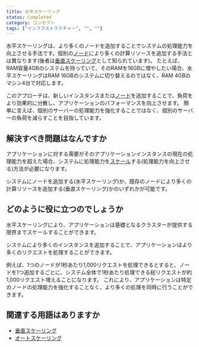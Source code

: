 ```yaml
---
title: 水平スケーリング
status: Completed
category: コンセプト
tags: ["インフラストラクチャー", "", ""]
---
```


水平スケーリングは、より多くのノードを追加することでシステムの処理能力を向上させる手法です。個別の[ノード](/ja/nodes/)により多くの計算リソースを追加する手法とは異なります(後者は[垂直スケーリング](/ja/vertical-scaling/)として知られています)。
たとえば、RAM容量4GBのシステムを持っていて、そのRAMを16GBに増やしたい場合、水平スケーリングはRAM 16GBのシステムに切り替えるのではなく、RAM 4GBのマシン4台で対応します。

このアプローチは、新しいインスタンスまたは[ノード](/ja/nodes)を追加することで、負荷をより効果的に分散し、アプリケーションのパフォーマンスを向上させます。
簡単に言えば、個別のサーバーの処理能力を強化することではなく、個別のサーバーの負荷を減らすことを目指しています。

## 解決すべき問題はなんですか

アプリケーションに対する需要がそのアプリケーションインスタンスの現在の処理能力を超えた場合、システムに処理能力を[スケール](/ja/scalability/)する(処理能力を向上させる)方法が必要になります。


システムにノードを追加する(水平スケーリング)か、既存のノードにより多くの計算リソースを追加する(垂直スケーリング)かのいずれかが可能です。

## どのように役に立つのでしょうか

水平スケーリングにより、アプリケーションは基礎となるクラスターが提供する限界までスケールすることができます。

システムにより多くのインスタンスを追加することで、アプリケーションはより多くのリクエストを処理することができます。

例えば、1つのノードが1秒あたり1,000リクエストを処理できるとすると、ノードを1つ追加するごとに、システム全体で1秒あたり処理できる総リクエストが約1,000リクエスト増えることになります。
これにより、アプリケーションは特定のノードの処理能力を強化することなく、より多くの処理を同時に行うことができます。

## 関連する用語はありますか

* [垂直スケーリング](/ja/vertical-scaling/)
* [オートスケーリング](/ja/auto-scaling/)
